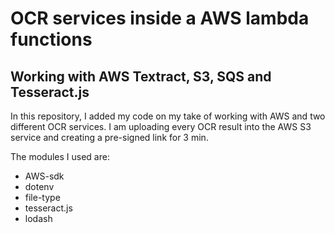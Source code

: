# OCR services inside a AWS lambda functions
## Working with AWS Textract, S3, SQS and Tesseract.js

In this repository, I added my code on my take of working 
with AWS and two different OCR services. 
I am uploading every OCR result into the AWS S3 service 
and creating a pre-signed link for 3 min.

The modules I used are:
 * AWS-sdk
 * dotenv
 * file-type
 * tesseract.js
 * lodash
